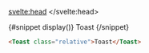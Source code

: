 <script>
  import Toast from '$lib/toast/toast.svelte';
	import Mdsvex from '$lib/highlight/mdsvex.svelte';
</script>

<svelte:head>
	<title>Svelte Components - Toast</title>
	<meta name="description" content="Svelte-Components" />
</svelte:head>

<Mdsvex title="Toast" url="https://github.com/Zalcherei/svelte-components/tree/main/src/lib/toast">
{#snippet display()}
<Toast class="relative">Toast</Toast>
{/snippet}

```html
<Toast class="relative">Toast</Toast>
```
</Mdsvex>
